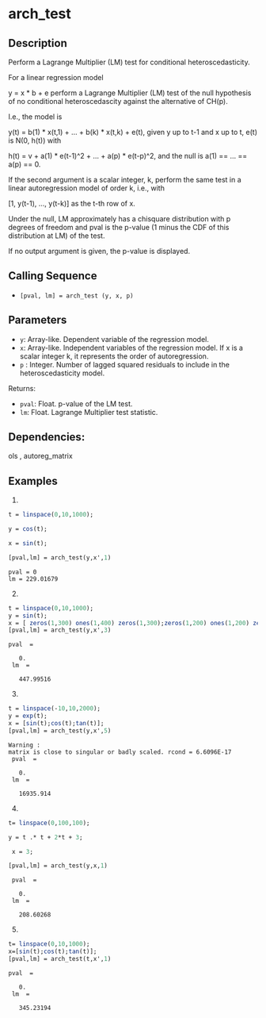 # arch_test
## Description
Perform a Lagrange Multiplier (LM) test for conditional heteroscedasticity.

For a linear regression model

y = x * b + e
perform a Lagrange Multiplier (LM) test of the null hypothesis of no conditional heteroscedascity against the alternative of CH(p).

I.e., the model is

y(t) = b(1) * x(t,1) + … + b(k) * x(t,k) + e(t),
given y up to t-1 and x up to t, e(t) is N(0, h(t)) with

h(t) = v + a(1) * e(t-1)^2 + … + a(p) * e(t-p)^2,
and the null is a(1) == … == a(p) == 0.

If the second argument is a scalar integer, k, perform the same test in a linear autoregression model of order k, i.e., with

[1, y(t-1), …, y(t-k)]
as the t-th row of x.

Under the null, LM approximately has a chisquare distribution with p degrees of freedom and pval is the p-value (1 minus the CDF of this distribution at LM) of the test.

If no output argument is given, the p-value is displayed.
## Calling Sequence

- ` [pval, lm] = arch_test (y, x, p) `


## Parameters
- `y`: Array-like. Dependent variable of the regression model.
- `x`: Array-like. Independent variables of the regression model.
         If x is a scalar integer k, it represents the order of autoregression.
- `p` : Integer. Number of lagged squared residuals to include in the heteroscedasticity model.


Returns:
- `pval`: Float. p-value of the LM test.
- `lm`: Float. Lagrange Multiplier test statistic.


## Dependencies: 
ols , autoreg_matrix

## Examples
1. 
```scilab
t = linspace(0,10,1000);

y = cos(t);

x = sin(t);

[pval,lm] = arch_test(y,x',1)

```
```output
pval = 0
lm = 229.01679
```

2.
```scilab
t = linspace(0,10,1000);
y = sin(t);
x = [ zeros(1,300) ones(1,400) zeros(1,300);zeros(1,200) ones(1,200) zeros(1,600);zeros(1,100) ones(1,400) zeros(1,500)];
[pval,lm] = arch_test(y,x',3)
```
```output
pval  = 

   0.
 lm  = 

   447.99516

```
3.
```scilab
t = linspace(-10,10,2000);
y = exp(t);
x = [sin(t);cos(t);tan(t)];
[pval,lm] = arch_test(y,x',5)
```
```output
Warning :
matrix is close to singular or badly scaled. rcond = 6.6096E-17
 pval  = 

   0.
 lm  = 

   16935.914

```
4.
```scilab
t= linspace(0,100,100);

y = t .* t + 2*t + 3;

 x = 3;

[pval,lm] = arch_test(y,x,1)

```
```output
 pval  = 

   0.
 lm  = 

   208.60268

```
5.
```scilab
t= linspace(0,10,1000);
x=[sin(t);cos(t);tan(t)];
[pval,lm] = arch_test(t,x',1)
```
```output
pval  = 

   0.
 lm  = 

   345.23194

```
